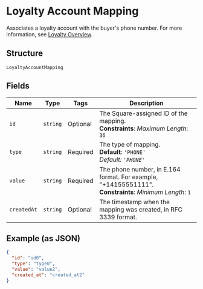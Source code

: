 
# Loyalty Account Mapping

Associates a loyalty account with the buyer's phone number.
For more information, see
[Loyalty Overview](https://developer.squareup.com/docs/loyalty/overview).

## Structure

`LoyaltyAccountMapping`

## Fields

| Name | Type | Tags | Description |
|  --- | --- | --- | --- |
| `id` | `string` | Optional | The Square-assigned ID of the mapping.<br>**Constraints**: *Maximum Length*: `36` |
| `type` | `string` | Required | The type of mapping.<br>**Default**: `'PHONE'`<br>*Default: `'PHONE'`* |
| `value` | `string` | Required | The phone number, in E.164 format. For example, "+14155551111".<br>**Constraints**: *Minimum Length*: `1` |
| `createdAt` | `string` | Optional | The timestamp when the mapping was created, in RFC 3339 format. |

## Example (as JSON)

```json
{
  "id": "id0",
  "type": "type0",
  "value": "value2",
  "created_at": "created_at2"
}
```

